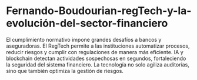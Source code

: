 # Fernando-Boudourian-regTech-y-la-evolución-del-sector-financiero
El cumplimiento normativo impone grandes desafíos a bancos y aseguradoras. El RegTech permite a las instituciones automatizar procesos, reducir riesgos y cumplir con regulaciones de manera más eficiente. IA y blockchain detectan actividades sospechosas en segundos, fortaleciendo la seguridad del sistema financiero. La tecnología no solo agiliza auditorías, sino que también optimiza la gestión de riesgos.
